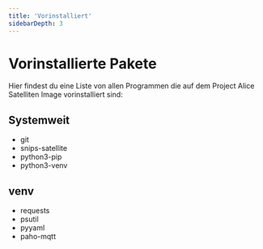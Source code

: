 ```yaml
---
title: 'Vorinstalliert'
sidebarDepth: 3
---
```


# Vorinstallierte Pakete
Hier findest du eine Liste von allen Programmen die auf dem Project Alice Satelliten Image vorinstalliert sind:

## Systemweit
- git
- snips-satellite
- python3-pip
- python3-venv


## venv
- requests
- psutil
- pyyaml
- paho-mqtt
